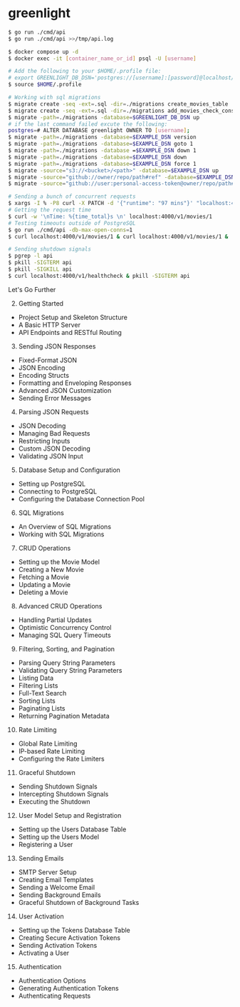# greenlight

```bash
$ go run ./cmd/api
$ go run ./cmd/api >>/tmp/api.log

$ docker compose up -d
$ docker exec -it [container_name_or_id] psql -U [username]

# Add the following to your $HOME/.profile file:
# export GREENLIGHT_DB_DSN='postgres://[username]:[password]@localhost/greenlight'
$ source $HOME/.profile

# Working with sql migrations
$ migrate create -seq -ext=.sql -dir=./migrations create_movies_table
$ migrate create -seq -ext=.sql -dir=./migrations add_movies_check_constraints
$ migrate -path=./migrations -database=$GREENLIGHT_DB_DSN up
# if the last command failed excute the following:
postgres=# ALTER DATABASE greenlight OWNER TO [username];
$ migrate -path=./migrations -database=$EXAMPLE_DSN version
$ migrate -path=./migrations -database=$EXAMPLE_DSN goto 1
$ migrate -path=./migrations -database =$EXAMPLE_DSN down 1
$ migrate -path=./migrations -database=$EXAMPLE_DSN down
$ migrate -path=./migrations -database=$EXAMPLE_DSN force 1
$ migrate -source="s3://<bucket>/<path>" -database=$EXAMPLE_DSN up
$ migrate -source="github://owner/repo/path#ref" -database=$EXAMPLE_DSN up
$ migrate -source="github://user:personal-access-token@owner/repo/path#ref" -database=$EXAMPLE_DSN up

# Sending a bunch of concurrent requests
$ xargs -I % -P8 curl -X PATCH -d '{"runtime": "97 mins"}' "localhost:4000/v1/movies/4" < <(printf '%s\n' {1..8})
# Getting the request time
$ curl -w '\nTime: %{time_total}s \n' localhost:4000/v1/movies/1
# Testing timeouts outside of PostgreSQL
$ go run ./cmd/api -db-max-open-conns=1
$ curl localhost:4000/v1/movies/1 & curl localhost:4000/v1/movies/1 &

# Sending shutdown signals
$ pgrep -l api
$ pkill -SIGTERM api
$ pkill -SIGKILL api
$ curl localhost:4000/v1/healthcheck & pkill -SIGTERM api
```

Let's Go Further

2. Getting Started

- Project Setup and Skeleton Structure
- A Basic HTTP Server
- API Endpoints and RESTful Routing

3. Sending JSON Responses

- Fixed-Format JSON
- JSON Encoding
- Encoding Structs
- Formatting and Enveloping Responses
- Advanced JSON Customization
- Sending Error Messages

4. Parsing JSON Requests

- JSON Decoding
- Managing Bad Requests
- Restricting Inputs
- Custom JSON Decoding
- Validating JSON Input

5. Database Setup and Configuration

- Setting up PostgreSQL
- Connecting to PostgreSQL
- Configuring the Database Connection Pool

6. SQL Migrations

- An Overview of SQL Migrations
- Working with SQL Migrations

7. CRUD Operations

- Setting up the Movie Model
- Creating a New Movie
- Fetching a Movie
- Updating a Movie
- Deleting a Movie

8. Advanced CRUD Operations

- Handling Partial Updates
- Optimistic Concurrency Control
- Managing SQL Query Timeouts

9. Filtering, Sorting, and Pagination

- Parsing Query String Parameters
- Validating Query String Parameters
- Listing Data
- Filtering Lists
- Full-Text Search
- Sorting Lists
- Paginating Lists
- Returning Pagination Metadata

10. Rate Limiting

- Global Rate Limiting
- IP-based Rate Limiting
- Configuring the Rate Limiters

11. Graceful Shutdown

- Sending Shutdown Signals
- Intercepting Shutdown Signals
- Executing the Shutdown

12. User Model Setup and Registration

- Setting up the Users Database Table
- Setting up the Users Model
- Registering a User

13. Sending Emails

- SMTP Server Setup
- Creating Email Templates
- Sending a Welcome Email
- Sending Background Emails
- Graceful Shutdown of Background Tasks

14. User Activation

- Setting up the Tokens Database Table
- Creating Secure Activation Tokens
- Sending Activation Tokens
- Activating a User

15. Authentication

- Authentication Options
- Generating Authentication Tokens
- Authenticating Requests
